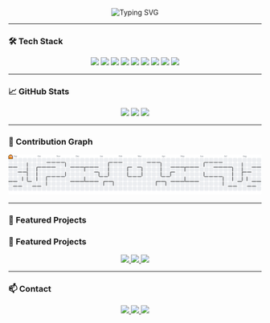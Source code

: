 <p align="center">
  <img src="https://readme-typing-svg.demolab.com?font=Fira+Code&weight=500&size=22&pause=1000&color=38BDF8&center=true&vCenter=true&width=435&lines=Backend+Developer;Node.js+%2F+NestJS+%2F+TypeScript;Java+%2F+SQL+%2F+Docker" alt="Typing SVG" />
</p>

---

### 🛠️ Tech Stack

<div align="center">
  <img src="https://cdn.jsdelivr.net/gh/devicons/devicon/icons/javascript/javascript-original.svg" width="35" />
  <img src="https://cdn.jsdelivr.net/gh/devicons/devicon/icons/typescript/typescript-original.svg" width="35" />
  <img src="https://nestjs.com/img/logo-small.svg" width="35" />
  <img src="https://cdn.jsdelivr.net/gh/devicons/devicon/icons/nodejs/nodejs-original.svg" width="35" />
  <img src="https://cdn.jsdelivr.net/gh/devicons/devicon/icons/java/java-original.svg" width="35" />
  <img src="https://cdn.jsdelivr.net/gh/devicons/devicon/icons/mysql/mysql-original.svg" width="35" />
  <img src="https://cdn.jsdelivr.net/gh/devicons/devicon/icons/postgresql/postgresql-original.svg" width="35" />
  <img src="https://cdn.jsdelivr.net/gh/devicons/devicon/icons/docker/docker-original.svg" width="35" />
  <img src="https://cdn.jsdelivr.net/gh/devicons/devicon/icons/git/git-original.svg" width="35" />
</div>

---

### 📈 GitHub Stats

<p align="center">
  <img height="160em" src="https://github-readme-stats.vercel.app/api?username=Alanlan21&show_icons=true&theme=dracula&include_all_commits=true&count_private=true" />
  <img height="160em" src="https://github-readme-streak-stats.herokuapp.com/?user=Alanlan21&theme=dracula" />
  <img src="https://github-profile-trophy.vercel.app/?username=Alanlan21&theme=dracula&margin-w=8&margin-h=8" height="150" />
</p>

---

### 👾 Contribution Graph

<p align="center">
  <picture>
    <source media="(prefers-color-scheme: dark)" srcset="https://raw.githubusercontent.com/Alanlan21/Alanlan21/output/pacman-contribution-graph-dark.svg">
    <source media="(prefers-color-scheme: light)" srcset="https://raw.githubusercontent.com/Alanlan21/Alanlan21/output/pacman-contribution-graph.svg">
    <img alt="Pacman Contribution Graph" src="https://raw.githubusercontent.com/Alanlan21/Alanlan21/output/pacman-contribution-graph.svg">
  </picture>
</p>

---

### 📌 Featured Projects

### 📌 Featured Projects

<p align="center">
  <a href="https://github.com/Alanlan21/calote-bot">
    <img src="https://github-readme-stats.vercel.app/api/pin/?username=Alanlan21&repo=calote-bot&theme=dracula" />
  </a>
  <a href="https://github.com/Alanlan21/Unimenu">
    <img src="https://github-readme-stats.vercel.app/api/pin/?username=Alanlan21&repo=Unimenu&theme=dracula" />
  </a>
  <a href="https://github.com/Alanlan21/Fala-Pai">
    <img src="https://github-readme-stats.vercel.app/api/pin/?username=Alanlan21&repo=Fala-Pai&theme=dracula" />
  </a>
</p>


---

### 📫 Contact

<p align="center">
  <a href="https://github.com/Alanlan21">
    <img src="https://img.shields.io/static/v1?message=GitHub&logo=github&label=&color=181717&logoColor=white&style=for-the-badge" height="25" />
  </a>
  <a href="https://www.linkedin.com/in/alanregis21/">
    <img src="https://img.shields.io/static/v1?message=LinkedIn&logo=linkedin&label=&color=0077B5&logoColor=white&style=for-the-badge" height="25" />
  </a>
  <a href="mailto:alanregisps@gmail.com">
    <img src="https://img.shields.io/static/v1?message=Email&logo=gmail&label=&color=EA4335&logoColor=white&style=for-the-badge" height="25" />
  </a>
</p>

